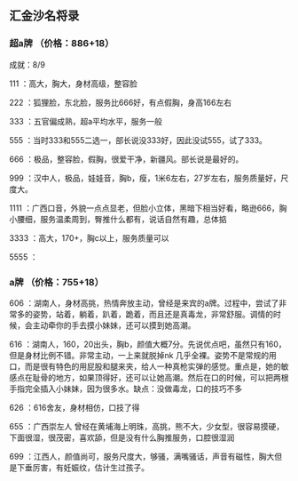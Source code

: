 ## 汇金沙名将录

### 超a牌 （价格：886+18）

成就：8/9

111 ：高大，胸大，身材高级，整容脸

222 ：狐狸脸，东北脸，服务比666好，有点假胸，身高166左右

333 ：五官偏成熟，超a平均水平，服务一般

555 ：当时333和555二选一，部长说没333好，因此没试555，试了333。

666 ：极品，整容脸，假胸，很爱干净，新疆风。部长说是最好的。

999 ：汉中人，极品，娃娃音，胸b，瘦，1米6左右，27岁左右，服务质量好，尺度大。

1111 ：广西口音，外貌一点点显老，但脸小立体，黑暗下相当好看，略逊666，胸小腰细，服务温柔周到，臀推什么都有，说话自然有趣，总体掂

3333 ：高大，170+，胸c以上，服务质量可以

5555 ：

### a牌 （价格：755+18）

606 ：湖南人，身材高挑，热情奔放主动，曾经是来宾的a牌。过程中，尝试了非常多的姿势，站着，躺着，趴着，跪着，而且还是真毒龙，非常舒服。调情的时候，会主动牵你的手去摸小妹妹，还可以摸到她高潮。

616 ：湖南人，160，20出头，胸b，颜值大概7分。先说优点吧，虽然只有160，但是身材比例不错。非常主动，一上来就脱掉nk 几乎全裸。姿势不是常规的用口，而是很有特色的用屁股和腿来夹，给人一种真枪实弹的感觉。重点是，她的敏感点在耻骨的地方，如果顶得好，还可以让她高潮。然后在口的时候，可以把两根手指完全插入小妹妹，因为很多水。缺点：没做毒龙，口的技巧不多

626 ：616舍友，身材相仿，口技了得

655 ：广西崇左人 曾经在黄埔海上明珠，高挑，熊不大，少女型，很容易摸硬，下面很湿，很茂密，喜欢舔，但是没有什么胸推服务，口腔很湿润

699 ：江西人，颜值尚可，服务尺度大，够骚，满嘴骚话，声音有磁性，胸大但是下垂厉害，有妊娠纹，估计生过孩子。
